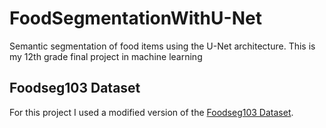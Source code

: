 # FoodSegmentationWithU-Net
Semantic segmentation of food items using the U-Net architecture. This is my 12th grade final project in machine learning

## Foodseg103 Dataset
For this project I used a modified version of the [Foodseg103 Dataset](https://github.com/LARC-CMU-SMU/FoodSeg103-Benchmark-v1).
